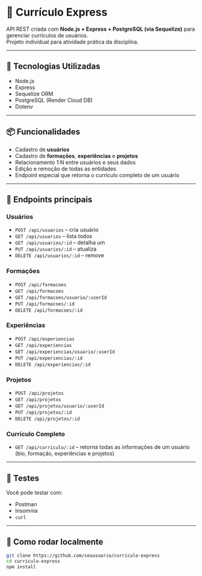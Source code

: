# 📄 Currículo Express

API REST criada com **Node.js + Express + PostgreSQL (via Sequelize)** para gerenciar currículos de usuários.  
Projeto individual para atividade prática da disciplina.

---

## 🚀 Tecnologias Utilizadas

- Node.js
- Express
- Sequelize ORM
- PostgreSQL (Render Cloud DB)
- Dotenv

---

## 📦 Funcionalidades

- Cadastro de **usuários**
- Cadastro de **formações**, **experiências** e **projetos**
- Relacionamento 1:N entre usuários e seus dados
- Edição e remoção de todas as entidades
- Endpoint especial que retorna o currículo completo de um usuário

---

## 🔗 Endpoints principais

### Usuários
- `POST /api/usuarios` – cria usuário
- `GET /api/usuarios` – lista todos
- `GET /api/usuarios/:id` – detalha um
- `PUT /api/usuarios/:id` – atualiza
- `DELETE /api/usuarios/:id` – remove

### Formações
- `POST /api/formacoes`
- `GET /api/formacoes`
- `GET /api/formacoes/usuario/:userId`
- `PUT /api/formacoes/:id`
- `DELETE /api/formacoes/:id`

### Experiências
- `POST /api/experiencias`
- `GET /api/experiencias`
- `GET /api/experiencias/usuario/:userId`
- `PUT /api/experiencias/:id`
- `DELETE /api/experiencias/:id`

### Projetos
- `POST /api/projetos`
- `GET /api/projetos`
- `GET /api/projetos/usuario/:userId`
- `PUT /api/projetos/:id`
- `DELETE /api/projetos/:id`

### Currículo Completo
- `GET /api/curriculo/:id` – retorna todas as informações de um usuário (bio, formação, experiências e projetos)

---

## 🧪 Testes

Você pode testar com:
- Postman
- Insomnia
- `curl`

---

## 🏁 Como rodar localmente

```bash
git clone https://github.com/seuusuario/curriculo-express
cd curriculo-express
npm install
